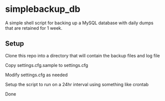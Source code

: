 # simplebackup_db

A simple shell script for backing up a MySQL database with daily dumps that are retained for 1 week.

## Setup

Clone this repo into a directory that will contain the backup files and log file

Copy settings.cfg.sample to settings.cfg

Modify settings.cfg as needed

Setup the script to run on a 24hr interval using something like crontab

Done
